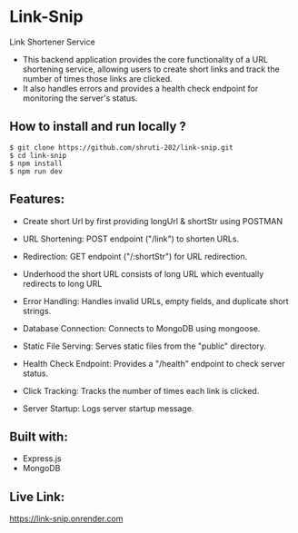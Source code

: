 # Link-Snip
 Link Shortener Service 
- This backend application provides the core functionality of a URL shortening service, allowing users to create short links and track the number of times those links are clicked.
- It also handles errors and provides a health check endpoint for monitoring the server's status.

## How to install and run locally ?
```
$ git clone https://github.com/shruti-202/link-snip.git
$ cd link-snip
$ npm install
$ npm run dev
```

## Features:
- Create short Url by first providing longUrl & shortStr using POSTMAN
  
- URL Shortening: POST endpoint ("/link") to shorten URLs.

- Redirection: GET endpoint ("/:shortStr") for URL redirection.

- Underhood the short URL consists of long URL which eventually redirects to long URL 

- Error Handling: Handles invalid URLs, empty fields, and duplicate short strings.
  
- Database Connection: Connects to MongoDB using mongoose.

- Static File Serving: Serves static files from the "public" directory.

- Health Check Endpoint: Provides a "/health" endpoint to check server status.

- Click Tracking: Tracks the number of times each link is clicked.

- Server Startup: Logs server startup message.

## Built with:
- Express.js
- MongoDB

## Live Link:
https://link-snip.onrender.com
